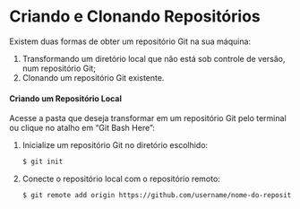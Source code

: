 # Criando e Clonando Repositórios

Existem duas formas de obter um repositório Git na sua máquina:

1. Transformando um diretório local que não está sob controle de versão, num repositório Git;
2. Clonando um repositório Git existente.

#### Criando um Repositório Local

Acesse a pasta que deseja transformar em um repositório Git pelo terminal ou clique no atalho em “Git Bash Here”:

1.  Inicialize um repositório Git no diretório escolhido:

    ```bash
    $ git init
    ```
2.  Conecte o repositório local com o repositório remoto:

    ```bash
    $ git remote add origin https://github.com/username/nome-do-repositorio.git
    ```

